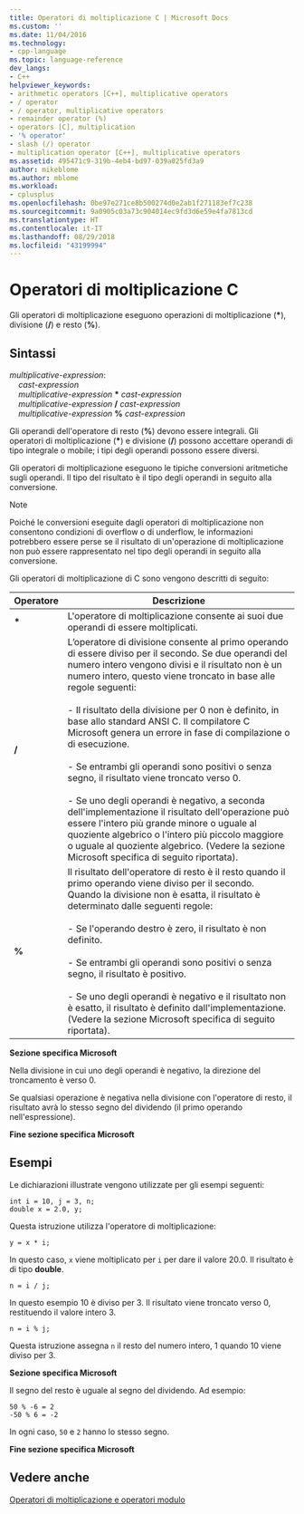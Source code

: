 ```yaml
---
title: Operatori di moltiplicazione C | Microsoft Docs
ms.custom: ''
ms.date: 11/04/2016
ms.technology:
- cpp-language
ms.topic: language-reference
dev_langs:
- C++
helpviewer_keywords:
- arithmetic operators [C++], multiplicative operators
- / operator
- / operator, multiplicative operators
- remainder operator (%)
- operators [C], multiplication
- '% operator'
- slash (/) operator
- multiplication operator [C++], multiplicative operators
ms.assetid: 495471c9-319b-4eb4-bd97-039a025fd3a9
author: mikeblome
ms.author: mblome
ms.workload:
- cplusplus
ms.openlocfilehash: 0be97e271ce8b500274d0e2ab1f271183ef7c238
ms.sourcegitcommit: 9a0905c03a73c904014ec9fd3d6e59e4fa7813cd
ms.translationtype: HT
ms.contentlocale: it-IT
ms.lasthandoff: 08/29/2018
ms.locfileid: "43199994"
---
```

# <a name="c-multiplicative-operators"></a>Operatori di moltiplicazione C
Gli operatori di moltiplicazione eseguono operazioni di moltiplicazione (<strong>\*</strong>), divisione (**/**) e resto (**%**).  
  
## <a name="syntax"></a>Sintassi

*multiplicative-expression*:  
&nbsp;&nbsp;&nbsp;&nbsp;*cast-expression*  
&nbsp;&nbsp;&nbsp;&nbsp;*multiplicative-expression* <strong>\*</strong> *cast-expression*  
&nbsp;&nbsp;&nbsp;&nbsp;*multiplicative-expression* **/** *cast-expression*  
&nbsp;&nbsp;&nbsp;&nbsp;*multiplicative-expression* **%** *cast-expression*

Gli operandi dell'operatore di resto (**%**) devono essere integrali. Gli operatori di moltiplicazione (<strong>\*</strong>) e divisione (**/**) possono accettare operandi di tipo integrale o mobile; i tipi degli operandi possono essere diversi.  
  
Gli operatori di moltiplicazione eseguono le tipiche conversioni aritmetiche sugli operandi. Il tipo del risultato è il tipo degli operandi in seguito alla conversione.  
  
> [!NOTE]
>  Poiché le conversioni eseguite dagli operatori di moltiplicazione non consentono condizioni di overflow o di underflow, le informazioni potrebbero essere perse se il risultato di un'operazione di moltiplicazione non può essere rappresentato nel tipo degli operandi in seguito alla conversione.  
  
 Gli operatori di moltiplicazione di C sono vengono descritti di seguito:  
  
|Operatore|Descrizione|  
|--------------|-----------------|  
|<strong>\*</strong>|L'operatore di moltiplicazione consente ai suoi due operandi di essere moltiplicati.|  
|**/**|L’operatore di divisione consente al primo operando di essere diviso per il secondo. Se due operandi del numero intero vengono divisi e il risultato non è un numero intero, questo viene troncato in base alle regole seguenti:<br/><br/>- Il risultato della divisione per 0 non è definito, in base allo standard ANSI C. Il compilatore C Microsoft genera un errore in fase di compilazione o di esecuzione.<br/><br/>- Se entrambi gli operandi sono positivi o senza segno, il risultato viene troncato verso 0.<br/><br/>- Se uno degli operandi è negativo, a seconda dell'implementazione il risultato dell'operazione può essere l'intero più grande minore o uguale al quoziente algebrico o l'intero più piccolo maggiore o uguale al quoziente algebrico. (Vedere la sezione Microsoft specifica di seguito riportata).|  
|**%**|Il risultato dell'operatore di resto è il resto quando il primo operando viene diviso per il secondo. Quando la divisione non è esatta, il risultato è determinato dalle seguenti regole:<br/><br/>- Se l'operando destro è zero, il risultato è non definito.<br/><br/>- Se entrambi gli operandi sono positivi o senza segno, il risultato è positivo.<br/><br/>- Se uno degli operandi è negativo e il risultato non è esatto, il risultato è definito dall'implementazione. (Vedere la sezione Microsoft specifica di seguito riportata).|  
  
 **Sezione specifica Microsoft**  
  
 Nella divisione in cui uno degli operandi è negativo, la direzione del troncamento è verso 0.  
  
 Se qualsiasi operazione è negativa nella divisione con l'operatore di resto, il risultato avrà lo stesso segno del dividendo (il primo operando nell'espressione).  
  
 **Fine sezione specifica Microsoft**  
  
## <a name="examples"></a>Esempi  
 Le dichiarazioni illustrate vengono utilizzate per gli esempi seguenti:  
  
```  
int i = 10, j = 3, n;  
double x = 2.0, y;  
```  
  
 Questa istruzione utilizza l'operatore di moltiplicazione:  
  
```  
y = x * i;  
```  
  
 In questo caso, `x` viene moltiplicato per `i` per dare il valore 20.0. Il risultato è di tipo **double**.  
  
```  
n = i / j;  
```  
  
 In questo esempio 10 è diviso per 3. Il risultato viene troncato verso 0, restituendo il valore intero 3.  
  
```  
n = i % j;  
```  
  
 Questa istruzione assegna `n` il resto del numero intero, 1 quando 10 viene diviso per 3.  
  
 **Sezione specifica Microsoft**  
  
 Il segno del resto è uguale al segno del dividendo. Ad esempio:  
  
```  
50 % -6 = 2  
-50 % 6 = -2  
```  
  
 In ogni caso, `50` e `2` hanno lo stesso segno.  
  
 **Fine sezione specifica Microsoft**  
  
## <a name="see-also"></a>Vedere anche  
 [Operatori di moltiplicazione e operatori modulo](../cpp/multiplicative-operators-and-the-modulus-operator.md)